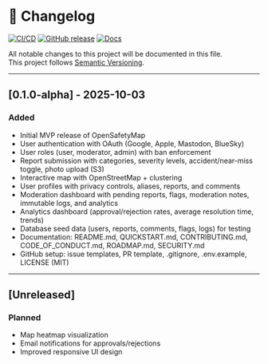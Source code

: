 # 📑 Changelog

[![CI/CD](https://github.com/ChadOhman/opensafetymap/actions/workflows/ci.yml/badge.svg)](https://github.com/ChadOhman/opensafetymap/actions/workflows/ci.yml)
[![GitHub release](https://img.shields.io/github/v/release/ChadOhman/opensafetymap)](https://github.com/ChadOhman/opensafetymap/releases)
[![Docs](https://img.shields.io/badge/docs-online-blue.svg)](https://ChadOhman.github.io/opensafetymap/)


All notable changes to this project will be documented in this file.  
This project follows [Semantic Versioning](https://semver.org/).

---

## [0.1.0-alpha] - 2025-10-03
### Added
- Initial MVP release of OpenSafetyMap
- User authentication with OAuth (Google, Apple, Mastodon, BlueSky)
- User roles (user, moderator, admin) with ban enforcement
- Report submission with categories, severity levels, accident/near-miss toggle, photo upload (S3)
- Interactive map with OpenStreetMap + clustering
- User profiles with privacy controls, aliases, reports, and comments
- Moderation dashboard with pending reports, flags, moderation notes, immutable logs, and analytics
- Analytics dashboard (approval/rejection rates, average resolution time, trends)
- Database seed data (users, reports, comments, flags, logs) for testing
- Documentation: README.md, QUICKSTART.md, CONTRIBUTING.md, CODE_OF_CONDUCT.md, ROADMAP.md, SECURITY.md
- GitHub setup: issue templates, PR template, .gitignore, .env.example, LICENSE (MIT)

---

## [Unreleased]
### Planned
- Map heatmap visualization
- Email notifications for approvals/rejections
- Improved responsive UI design
